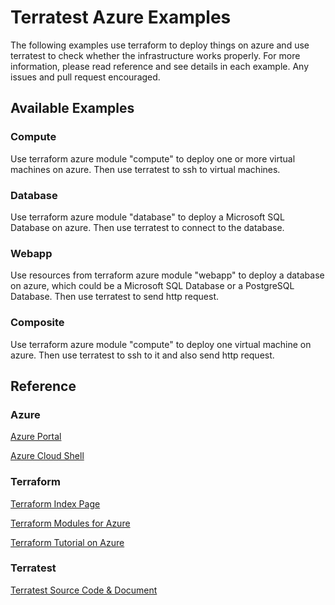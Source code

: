 # Terratest Azure Examples

The following examples use terraform to deploy things on azure and use terratest to check whether the infrastructure works properly. For more information, please read reference and see details in each example. Any issues and pull request encouraged.

## Available Examples

### Compute

Use terraform azure module "compute" to deploy one or more virtual machines on azure. Then use terratest to ssh to virtual machines.

### Database

Use terraform azure module "database" to deploy a Microsoft SQL Database on azure. Then use terratest to connect to the database.

### Webapp

Use resources from terraform azure module "webapp" to deploy a database on azure, which could be a Microsoft SQL Database or a PostgreSQL Database. Then use terratest to send http request.

### Composite

Use terraform azure module "compute" to deploy one virtual machine on azure. Then use terratest to ssh to it and also send http request.

## Reference

### Azure

[Azure Portal](https://portal.azure.com/)

[Azure Cloud Shell](https://shell.azure.com/)

### Terraform

[Terraform Index Page](https://www.terraform.io/)

[Terraform Modules for Azure](https://registry.terraform.io/browse?provider=azurerm)

[Terraform Tutorial on Azure](https://docs.microsoft.com/en-us/azure/terraform/)

### Terratest

[Terratest Source Code & Document](https://github.com/gruntwork-io/terratest/)
